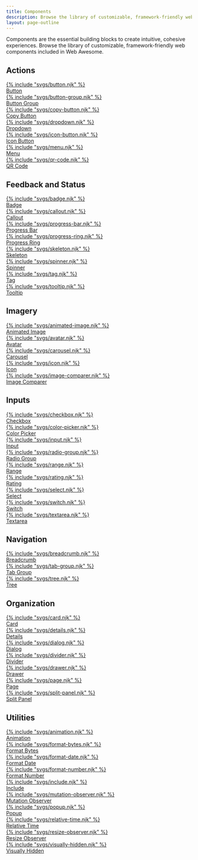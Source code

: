 ```yaml
---
title: Components
description: Browse the library of customizable, framework-friendly web components included in Web Awesome.
layout: page-outline
---
```


<style>
  wa-card#drawer-card::part(header) {
    --spacing: 0;
    justify-content: flex-end;
    overflow: hidden;
  }
</style>

<p class="index-summary">Components are the essential building blocks to create intuitive, cohesive experiences. Browse the library of customizable, framework-friendly web components included in Web Awesome.</p>

<div class="index-grid">
  <h2 class="index-category">Actions</h2>
  <a href="/docs/components/button">
    <wa-card with-header>
      <div slot="header">
        {% include "svgs/button.njk" %}
      </div>
      <span class="page-name">Button</span>
    </wa-card>
  </a>
  <a href="/docs/components/button-group">
    <wa-card with-header>
      <div slot="header">
        {% include "svgs/button-group.njk" %}
      </div>
      <span class="page-name">Button Group</span>
    </wa-card>
  </a>
  <a href="/docs/components/copy-button">
    <wa-card with-header>
      <div slot="header">
        {% include "svgs/copy-button.njk" %}
      </div>
      <span class="page-name">Copy Button</span>
    </wa-card>
  </a>
  <a href="/docs/components/dropdown">
    <wa-card with-header>
      <div slot="header">
        {% include "svgs/dropdown.njk" %}
      </div>
      <span class="page-name">Dropdown</span>
    </wa-card>
  </a>
  <a href="/docs/components/icon-button">
    <wa-card with-header>
      <div slot="header">
        {% include "svgs/icon-button.njk" %}
      </div>
      <span class="page-name">Icon Button</span>
    </wa-card>
  </a>
  <a href="/docs/components/menu">
    <wa-card with-header>
      <div slot="header">
        {% include "svgs/menu.njk" %}
      </div>
      <span class="page-name">Menu</span>
    </wa-card>
  </a>
  <a href="/docs/components/qr-code">
    <wa-card with-header>
      <div slot="header">
        {% include "svgs/qr-code.njk" %}
      </div>
      <span class="page-name">QR Code</span>
    </wa-card>
  </a>

  <h2 class="index-category" style="grid-column: 1 / -1">Feedback and Status</h2>
  <a href="/docs/components/badge">
    <wa-card with-header>
      <div slot="header">
        {% include "svgs/badge.njk" %}
      </div>
      <span class="page-name">Badge</span>
    </wa-card>
  </a>
  <a href="/docs/components/callout">
    <wa-card with-header>
      <div slot="header">
        {% include "svgs/callout.njk" %}
      </div>
      <span class="page-name">Callout</span>
    </wa-card>
  </a>
  <a href="/docs/components/progress-bar">
    <wa-card with-header>
      <div slot="header">
        {% include "svgs/progress-bar.njk" %}
      </div>
      <span class="page-name">Progress Bar</span>
    </wa-card>
  </a>
  <a href="/docs/components/progress-ring">
    <wa-card with-header>
      <div slot="header">
        {% include "svgs/progress-ring.njk" %}
      </div>
      <span class="page-name">Progress Ring</span>
    </wa-card>
  </a>
  <a href="/docs/components/skeleton">
    <wa-card with-header>
      <div slot="header">
        {% include "svgs/skeleton.njk" %}
      </div>
      <span class="page-name">Skeleton</span>
    </wa-card>
  </a>
  <a href="/docs/components/spinner">
    <wa-card with-header>
      <div slot="header">
        {% include "svgs/spinner.njk" %}
      </div>
      <span class="page-name">Spinner</span>
    </wa-card>
  </a>
  <a href="/docs/components/tag">
    <wa-card with-header>
      <div slot="header">
        {% include "svgs/tag.njk" %}
      </div>
      <span class="page-name">Tag</span>
    </wa-card>
  </a>
  <a href="/docs/components/tooltip">
    <wa-card with-header>
      <div slot="header">
        {% include "svgs/tooltip.njk" %}
      </div>
      <span class="page-name">Tooltip</span>
    </wa-card>
  </a>

  <h2 class="index-category">Imagery</h2>
  <a href="/docs/components/animated-image">
    <wa-card with-header>
      <div slot="header">
        {% include "svgs/animated-image.njk" %}
      </div>
      <span class="page-name">Animated Image</span>
    </wa-card>
  </a>
  <a href="/docs/components/avatar">
    <wa-card with-header>
      <div slot="header">
        {% include "svgs/avatar.njk" %}
      </div>
      <span class="page-name">Avatar</span>
    </wa-card>
  </a>
  <a href="/docs/components/carousel">
    <wa-card with-header>
      <div slot="header">
        {% include "svgs/carousel.njk" %}
      </div>
      <span class="page-name">Carousel</span>
    </wa-card>
  </a>
  <a href="/docs/components/icon">
    <wa-card with-header>
      <div slot="header">
        {% include "svgs/icon.njk" %}
      </div>
      <span class="page-name">Icon</span>
    </wa-card>
  </a>
  <a href="/docs/components/image-comparer">
    <wa-card with-header>
      <div slot="header">
        {% include "svgs/image-comparer.njk" %}
      </div>
      <span class="page-name">Image Comparer</span>
    </wa-card>
  </a>

  <h2 class="index-category">Inputs</h2>
  <a href="/docs/components/checkbox">
    <wa-card with-header>
      <div slot="header">
        {% include "svgs/checkbox.njk" %}
      </div>
      <span class="page-name">Checkbox</span>
    </wa-card>
  </a>
  <a href="/docs/components/color-picker">
    <wa-card with-header>
      <div slot="header">
        {% include "svgs/color-picker.njk" %}
      </div>
      <span class="page-name">Color Picker</span>
    </wa-card>
  </a>
  <a href="/docs/components/input">
    <wa-card with-header>
      <div slot="header">
        {% include "svgs/input.njk" %}
      </div>
      <span class="page-name">Input</span>
    </wa-card>
  </a>
  <a href="/docs/components/radio-group">
    <wa-card with-header>
      <div slot="header">
        {% include "svgs/radio-group.njk" %}
      </div>
      <span class="page-name">Radio Group</span>
    </wa-card>
  </a>
  <a href="/docs/components/range">
    <wa-card with-header>
      <div slot="header">
        {% include "svgs/range.njk" %}
      </div>
      <span class="page-name">Range</span>
    </wa-card>
  </a>
  <a href="/docs/components/rating">
    <wa-card with-header>
      <div slot="header">
        {% include "svgs/rating.njk" %}
      </div>
      <span class="page-name">Rating</span>
    </wa-card>
  </a>
  <a href="/docs/components/select">
    <wa-card with-header>
      <div slot="header">
        {% include "svgs/select.njk" %}
      </div>
      <span class="page-name">Select</span>
    </wa-card>
  </a>
  <a href="/docs/components/switch">
    <wa-card with-header>
      <div slot="header">
        {% include "svgs/switch.njk" %}
      </div>
      <span class="page-name">Switch</span>
    </wa-card>
  </a>
  <a href="/docs/components/textarea">
    <wa-card with-header>
      <div slot="header">
        {% include "svgs/textarea.njk" %}
      </div>
      <span class="page-name">Textarea</span>
    </wa-card>
  </a>

  <h2 class="index-category">Navigation</h2>
  <a href="/docs/components/breadcrumb">
    <wa-card with-header>
      <div slot="header">
        {% include "svgs/breadcrumb.njk" %}
      </div>
      <span class="page-name">Breadcrumb</span>
    </wa-card>
  </a>
  <a href="/docs/components/tab-group">
    <wa-card with-header>
      <div slot="header">
        {% include "svgs/tab-group.njk" %}
      </div>
      <span class="page-name">Tab Group</span>
    </wa-card>
  </a>
  <a href="/docs/components/tree">
    <wa-card with-header>
      <div slot="header">
        {% include "svgs/tree.njk" %}
      </div>
      <span class="page-name">Tree</span>
    </wa-card>
  </a>

  <h2 class="index-category">Organization</h2>
  <a href="/docs/components/card">
    <wa-card with-header>
      <div slot="header">
        {% include "svgs/card.njk" %}
      </div>
      <span class="page-name">Card</span>
    </wa-card>
  </a>
  <a href="/docs/components/details">
    <wa-card with-header>
      <div slot="header">
        {% include "svgs/details.njk" %}
      </div>
      <span class="page-name">Details</span>
    </wa-card>
  </a>
  <a href="/docs/components/dialog">
    <wa-card with-header>
      <div slot="header">
        {% include "svgs/dialog.njk" %}
      </div>
      <span class="page-name">Dialog</span>
    </wa-card>
  </a>
  <a href="/docs/components/divider">
    <wa-card with-header>
      <div slot="header">
        {% include "svgs/divider.njk" %}
      </div>
      <span class="page-name">Divider</span>
    </wa-card>
  </a>
  <a href="/docs/components/drawer">
    <wa-card with-header id="drawer-card">
      <div slot="header">
        {% include "svgs/drawer.njk" %}
      </div>
      <span class="page-name">Drawer</span>
    </wa-card>
  </a>
  <a href="/docs/components/page">
    <wa-card with-header>
      <div slot="header">
        {% include "svgs/page.njk" %}
      </div>
      <span class="page-name">Page</span>
    </wa-card>
  </a>
  <a href="/docs/components/split-panel">
    <wa-card with-header>
      <div slot="header">
        {% include "svgs/split-panel.njk" %}
      </div>
      <span class="page-name">Split Panel</span>
    </wa-card>
  </a>

  <h2 class="index-category">Utilities</h2>
  <a href="/docs/components/animation">
    <wa-card with-header>
      <div slot="header">
        {% include "svgs/animation.njk" %}
      </div>
      <span class="page-name">Animation</span>
    </wa-card>
  </a>
  <a href="/docs/components/format-bytes">
    <wa-card with-header>
      <div slot="header">
        {% include "svgs/format-bytes.njk" %}
      </div>
      <span class="page-name">Format Bytes</span>
    </wa-card>
  </a>
  <a href="/docs/components/format-date">
    <wa-card with-header>
      <div slot="header">
        {% include "svgs/format-date.njk" %}
      </div>
      <span class="page-name">Format Date</span>
    </wa-card>
  </a>
  <a href="/docs/components/format-number">
    <wa-card with-header>
      <div slot="header">
        {% include "svgs/format-number.njk" %}
      </div>
      <span class="page-name">Format Number</span>
    </wa-card>
  </a>
    <a href="/docs/components/include">
    <wa-card with-header>
      <div slot="header">
        {% include "svgs/include.njk" %}
      </div>
      <span class="page-name">Include</span>
    </wa-card>
  </a>
  <a href="/docs/components/mutation-observer">
    <wa-card with-header>
      <div slot="header">
        {% include "svgs/mutation-observer.njk" %}
      </div>
      <span class="page-name">Mutation Observer</span>
    </wa-card>
  </a>
  <a href="/docs/components/popup">
    <wa-card with-header>
      <div slot="header">
        {% include "svgs/popup.njk" %}
      </div>
      <span class="page-name">Popup</span>
    </wa-card>
  </a>
  <a href="/docs/components/relative-time">
    <wa-card with-header>
      <div slot="header">
        {% include "svgs/relative-time.njk" %}
      </div>
      <span class="page-name">Relative Time</span>
    </wa-card>
  </a>
  <a href="/docs/components/resize-observer">
    <wa-card with-header>
      <div slot="header">
        {% include "svgs/resize-observer.njk" %}
      </div>
      <span class="page-name">Resize Observer</span>
    </wa-card>
  </a>
  <a href="/docs/components/visually-hidden">
    <wa-card with-header>
      <div slot="header">
        {% include "svgs/visually-hidden.njk" %}
      </div>
      <span class="page-name">Visually Hidden</span>
    </wa-card>
  </a>
</div>